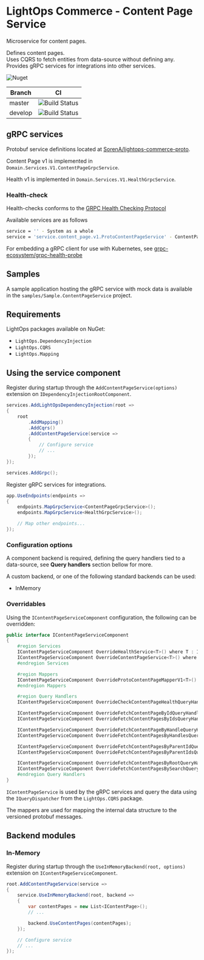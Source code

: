 # LightOps Commerce - Content Page Service

Microservice for content pages.

Defines content pages.  
Uses CQRS to fetch entities from data-source without defining any.  
Provides gRPC services for integrations into other services.

![Nuget](https://img.shields.io/nuget/v/LightOps.Commerce.Services.ContentPage)

| Branch | CI |
| --- | --- |
| master | ![Build Status](https://dev.azure.com/sorendev/LightOps%20Commerce/_apis/build/status/LightOps.Commerce.Services.ContentPage?branchName=master) |
| develop | ![Build Status](https://dev.azure.com/sorendev/LightOps%20Commerce/_apis/build/status/LightOps.Commerce.Services.ContentPage?branchName=develop) |

## gRPC services

Protobuf service definitions located at [SorenA/lightops-commerce-proto](https://github.com/SorenA/lightops-commerce-proto).

Content Page v1 is implemented in `Domain.Services.V1.ContentPageGrpcService`.

Health v1 is implemented in `Domain.Services.V1.HealthGrpcService`.

### Health-check

Health-checks conforms to the [GRPC Health Checking Protocol](https://github.com/grpc/grpc/blob/master/doc/health-checking.md)

Available services are as follows

```bash
service = '' - System as a whole
service = 'service.content_page.v1.ProtoContentPageService' - ContentPage v1
```

For embedding a gRPC client for use with Kubernetes, see [grpc-ecosystem/grpc-health-probe](https://github.com/grpc-ecosystem/grpc-health-probe)

## Samples

A sample application hosting the gRPC service with mock data is available in the `samples/Sample.ContentPageService` project.

## Requirements

LightOps packages available on NuGet:

- `LightOps.DependencyInjection`
- `LightOps.CQRS`
- `LightOps.Mapping`

## Using the service component

Register during startup through the `AddContentPageService(options)` extension on `IDependencyInjectionRootComponent`.

```csharp
services.AddLightOpsDependencyInjection(root =>
{
    root
        .AddMapping()
        .AddCqrs()
        .AddContentPageService(service =>
        {
            // Configure service
            // ...
        });
});

services.AddGrpc();
```

Register gRPC services for integrations.

```csharp
app.UseEndpoints(endpoints =>
{
    endpoints.MapGrpcService<ContentPageGrpcService>();
    endpoints.MapGrpcService<HealthGrpcService>();

    // Map other endpoints...
});
```

### Configuration options

A component backend is required, defining the query handlers tied to a data-source, see **Query handlers** section bellow for more.

A custom backend, or one of the following standard backends can be used:

- InMemory

### Overridables

Using the `IContentPageServiceComponent` configuration, the following can be overridden:

```csharp
public interface IContentPageServiceComponent
{
    #region Services
    IContentPageServiceComponent OverrideHealthService<T>() where T : IHealthService;
    IContentPageServiceComponent OverrideContentPageService<T>() where T : IContentPageService;
    #endregion Services

    #region Mappers
    IContentPageServiceComponent OverrideProtoContentPageMapperV1<T>() where T : IMapper<IContentPage, Proto.Services.ContentPage.V1.ProtoContentPage>;
    #endregion Mappers

    #region Query Handlers
    IContentPageServiceComponent OverrideCheckContentPageHealthQueryHandler<T>() where T : ICheckContentPageHealthQueryHandler;

    IContentPageServiceComponent OverrideFetchContentPageByIdQueryHandler<T>() where T : IFetchContentPageByIdQueryHandler;
    IContentPageServiceComponent OverrideFetchContentPagesByIdsQueryHandler<T>() where T : IFetchContentPagesByIdsQueryHandler;

    IContentPageServiceComponent OverrideFetchContentPageByHandleQueryHandler<T>() where T : IFetchContentPageByHandleQueryHandler;
    IContentPageServiceComponent OverrideFetchContentPagesByHandlesQueryHandler<T>() where T : IFetchContentPagesByHandlesQueryHandler;

    IContentPageServiceComponent OverrideFetchContentPagesByParentIdQueryHandler<T>() where T : IFetchContentPagesByParentIdQueryHandler;
    IContentPageServiceComponent OverrideFetchContentPagesByParentIdsQueryHandler<T>() where T : IFetchContentPagesByParentIdsQueryHandler;

    IContentPageServiceComponent OverrideFetchContentPagesByRootQueryHandler<T>() where T : IFetchContentPagesByRootQueryHandler;
    IContentPageServiceComponent OverrideFetchContentPagesBySearchQueryHandler<T>() where T : IFetchContentPagesBySearchQueryHandler;
    #endregion Query Handlers
}
```

`IContentPageService` is used by the gRPC services and query the data using the `IQueryDispatcher` from the `LightOps.CQRS` package.

The mappers are used for mapping the internal data structure to the versioned protobuf messages.

## Backend modules

### In-Memory

Register during startup through the `UseInMemoryBackend(root, options)` extension on `IContentPageServiceComponent`.

```csharp
root.AddContentPageService(service =>
{
    service.UseInMemoryBackend(root, backend =>
    {
        var contentPages = new List<IContentPage>();
        // ...

        backend.UseContentPages(contentPages);
    });

    // Configure service
    // ...
});
```
